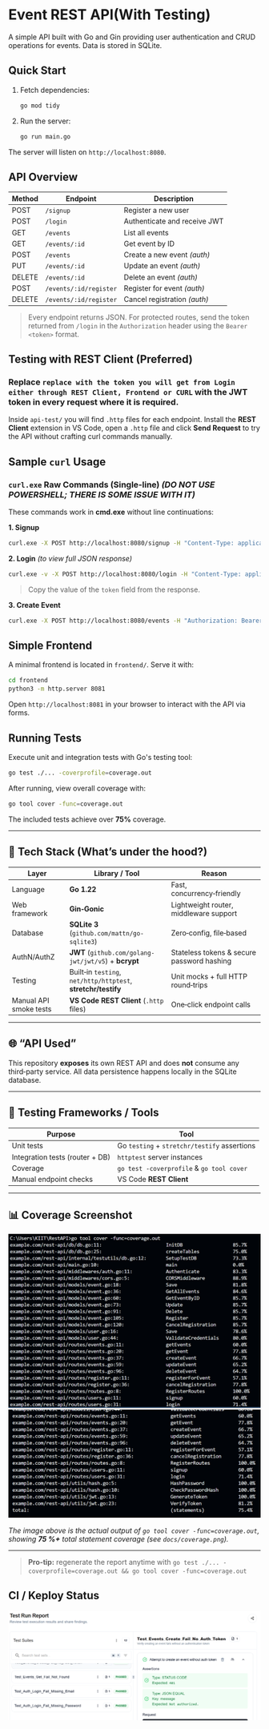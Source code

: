# Event REST API(With Testing)

A simple API built with Go and Gin providing user authentication and CRUD operations for events. Data is stored in SQLite.

## Quick Start

1. Fetch dependencies:

   ```bash
   go mod tidy
   ```
2. Run the server:

   ```bash
   go run main.go
   ```

The server will listen on `http://localhost:8080`.

## API Overview

| Method | Endpoint               | Description                  |
| ------ | ---------------------- | ---------------------------- |
| POST   | `/signup`              | Register a new user          |
| POST   | `/login`               | Authenticate and receive JWT |
| GET    | `/events`              | List all events              |
| GET    | `/events/:id`          | Get event by ID              |
| POST   | `/events`              | Create a new event *(auth)*  |
| PUT    | `/events/:id`          | Update an event *(auth)*     |
| DELETE | `/events/:id`          | Delete an event *(auth)*     |
| POST   | `/events/:id/register` | Register for event *(auth)*  |
| DELETE | `/events/:id/register` | Cancel registration *(auth)* |

> Every endpoint returns JSON. For protected routes, send the token returned from `/login` in the `Authorization` header using the `Bearer <token>` format.

## Testing with REST Client (Preferred)

### Replace `replace with the token you will get from Login either through REST Client, Frontend or CURL` with the JWT token in every request where it is required.

Inside `api-test/` you will find `.http` files for each endpoint. Install the **REST Client** extension in VS Code, open a `.http` file and click **Send Request** to try the API without crafting curl commands manually.

## Sample `curl` Usage

### `curl.exe` Raw Commands (Single‑line) *(DO NOT USE POWERSHELL; THERE IS SOME ISSUE WITH IT)*

These commands work in **cmd.exe** without line continuations:

**1. Signup**

```bash
curl.exe -X POST http://localhost:8080/signup -H "Content-Type: application/json" --data "{\"email\":\"user3@example.com\",\"password\":\"secret\"}"
```

**2. Login** *(to view full JSON response)*

```bash
curl.exe -v -X POST http://localhost:8080/login -H "Content-Type: application/json" --data "{\"email\":\"user3@example.com\",\"password\":\"secret\"}"
```

> Copy the value of the `token` field from the response.

**3. Create Event**

```bash
curl.exe -X POST http://localhost:8080/events -H "Authorization: Bearer <YOUR_TOKEN_HERE>" -H "Content-Type: application/json" --data "{\"name\":\"Party\",\"description\":\"Fun\",\"location\":\"Town\",\"dateTime\":\"2025-01-01T15:30:00Z\"}"
```

## Simple Frontend

A minimal frontend is located in `frontend/`. Serve it with:

```bash
cd frontend
python3 -m http.server 8081
```

Open `http://localhost:8081` in your browser to interact with the API via forms.

## Running Tests

Execute unit and integration tests with Go's testing tool:

```bash
go test ./... -coverprofile=coverage.out
```

After running, view overall coverage with:

```bash
go tool cover -func=coverage.out
```

The included tests achieve over **75%** coverage.

---

## 🧩 Tech Stack (What’s under the hood?)

| Layer                  | Library / Tool                                                | Reason                                     |
| ---------------------- | ------------------------------------------------------------- | ------------------------------------------ |
| Language               | **Go 1.22**                                                   | Fast, concurrency‑friendly                 |
| Web framework          | **Gin‑Gonic**                                                 | Lightweight router, middleware support     |
| Database               | **SQLite 3** (`github.com/mattn/go-sqlite3`)                  | Zero‑config, file‑based                    |
| AuthN/AuthZ            | **JWT** (`github.com/golang-jwt/jwt/v5`) + **bcrypt**         | Stateless tokens & secure password hashing |
| Testing                | Built‑in `testing`, `net/http/httptest`, **stretchr/testify** | Unit mocks + full HTTP round‑trips         |
| Manual API smoke tests | **VS Code REST Client** (`.http` files)                       | One‑click endpoint calls                   |

---

## 🌐 “API Used”

This repository **exposes** its own REST API and does **not** consume any third‑party service. All data persistence happens locally in the SQLite database.

---

## 🔬 Testing Frameworks / Tools

| Purpose                         | Tool                                         |
| ------------------------------- | -------------------------------------------- |
| Unit tests                      | Go `testing` + `stretchr/testify` assertions |
| Integration tests (router + DB) | `httptest` server instances                  |
| Coverage                        | `go test -coverprofile` & `go tool cover`    |
| Manual endpoint checks          | VS Code **REST Client**                      |

---

## 📊 Coverage Screenshot

![Coverage report](docs/coverage.png)
![Total Report](docs/coverage2.png)

*The image above is the actual output of `go tool cover -func=coverage.out`, showing **75 %+** total statement coverage (see `docs/coverage.png`).*

---

> **Pro‑tip:** regenerate the report anytime with
> `go test ./... -coverprofile=coverage.out && go tool cover -func=coverage.out`

## CI / Keploy Status
![Keploy Report](docs/keploy-report.png)
